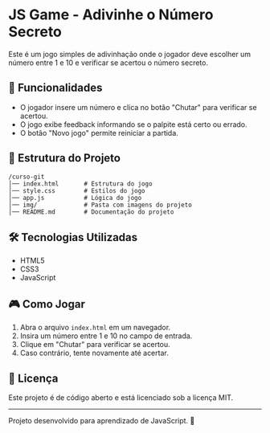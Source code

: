 # JS Game - Adivinhe o Número Secreto

Este é um jogo simples de adivinhação onde o jogador deve escolher um número entre 1 e 10 e verificar se acertou o número secreto.

## 🚀 Funcionalidades

- O jogador insere um número e clica no botão "Chutar" para verificar se acertou.
- O jogo exibe feedback informando se o palpite está certo ou errado.
- O botão "Novo jogo" permite reiniciar a partida.

## 📂 Estrutura do Projeto

```
/curso-git
│── index.html       # Estrutura do jogo
│── style.css        # Estilos do jogo
│── app.js           # Lógica do jogo
│── img/             # Pasta com imagens do projeto
│── README.md        # Documentação do projeto
```

## 🛠 Tecnologias Utilizadas

- HTML5
- CSS3
- JavaScript

## 🎮 Como Jogar

1. Abra o arquivo `index.html` em um navegador.
2. Insira um número entre 1 e 10 no campo de entrada.
3. Clique em "Chutar" para verificar se acertou.
4. Caso contrário, tente novamente até acertar.

## 📜 Licença

Este projeto é de código aberto e está licenciado sob a licença MIT.

---
Projeto desenvolvido para aprendizado de JavaScript. 🚀
